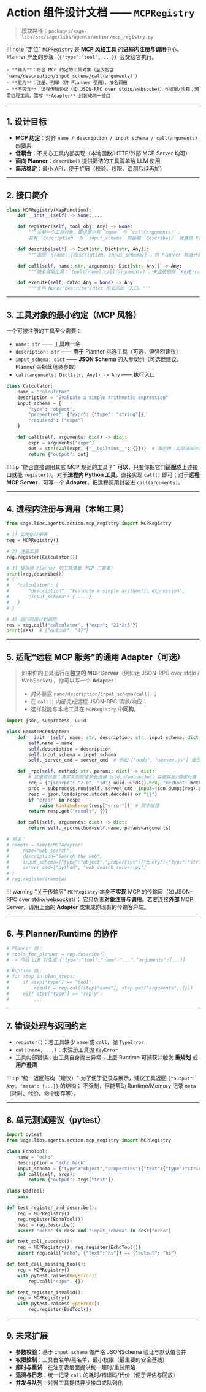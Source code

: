 # Action 组件设计文档 —— `MCPRegistry`

> 模块路径：`packages/sage-libs/src/sage/libs/agents/action/mcp_registry.py`

!!! note "定位"
    `MCPRegistry` 是 **MCP 风格工具** 的**进程内注册与调用**中心。Planner 产出的步骤（`{"type":"tool", ...}`）会交给它执行。
    
    - **输入**：符合 MCP 约定的工具对象（至少包含 `name/description/input_schema/call(arguments)`）
    - **能力**：注册、列举（供 Planner 使用）、按名调用
    - **不包含**：远程传输协议（如 JSON-RPC over stdio/websocket）与权限/沙箱；若需远程工具，需写 **Adapter** 封装成同一接口

---

## 1. 设计目标

- **MCP 约定**：对齐 `name / description / input_schema / call(arguments)` 四要素
- **低耦合**：不关心工具内部实现（本地函数/HTTP/外部 MCP Server 均可）
- **面向 Planner**：`describe()` 提供简洁的工具清单给 LLM 使用
- **简洁稳定**：最小 API，便于扩展（校验、权限、遥测后续再加）

---

## 2. 接口简介

```python title="mcp_registry.py"
class MCPRegistry(MapFunction):
    def __init__(self) -> None: ...

    def register(self, tool_obj: Any) -> None:
        """注册一个工具对象。要求至少有 `name` 与 `call(arguments)`；
        若有 `description` 与 `input_schema` 则会被 `describe()` 暴露给 Planner。"""

    def describe(self) -> Dict[str, Dict[str, Any]]:
        """返回 `{name: {description, input_schema}}`，供 Planner 构造计划时参考。"""

    def call(self, name: str, arguments: Dict[str, Any]) -> Any:
        """按名调用工具：`tools[name].call(arguments)`。未注册则抛 `KeyError`。"""

    def execute(self, data: Any = None) -> Any:
        """支持 None/"describe"/dict 形式的统一入口。"""
```

---

## 3. 工具对象的最小约定（MCP 风格）

一个可被注册的工具至少需要：

- `name: str` —— 工具唯一名
- `description: str` —— 用于 Planner 挑选工具（可选，但强烈建议）
- `input_schema: dict` —— **JSON Schema** 的入参契约（可选但建议，Planner 会据此组装参数）
- `call(arguments: Dict[str, Any]) -> Any` —— 执行入口

```python title="示例：本地 Calculator 工具"
class Calculator:
    name = "calculator"
    description = "Evaluate a simple arithmetic expression"
    input_schema = {
        "type": "object",
        "properties": {"expr": {"type": "string"}},
        "required": ["expr"]
    }

    def call(self, arguments: dict) -> dict:
        expr = arguments["expr"]
        out = str(eval(expr, {"__builtins__": {}}))  # 演示用：实际请加沙箱
        return {"output": out}
```

!!! tip "能否直接调用其它 MCP 规范的工具？"
    **可以**，只要你把它们**适配**成上述接口就能 `register()`。对于**进程内 Python 工具**，直接实现 `call()` 即可；对于**远程 MCP Server**，可写一个 **Adapter**，把远程调用封装进 `call(arguments)`。

---

## 4. 进程内注册与调用（本地工具）

```python
from sage.libs.agents.action.mcp_registry import MCPRegistry

# 1) 实例化注册表
reg = MCPRegistry()

# 2) 注册工具
reg.register(Calculator())

# 3) 提供给 Planner 的工具清单（MCP 三要素）
print(reg.describe())
# {
#   "calculator": {
#       "description": "Evaluate a simple arithmetic expression",
#       "input_schema": { ... }
#   }
# }

# 4) 运行时按计划调用
res = reg.call("calculator", {"expr": "21*2+5"})
print(res)  # {"output": "47"}
```

---

## 5. 适配“远程 MCP 服务”的通用 Adapter（可选）

> 如果你的工具运行在**独立的 MCP Server**（例如走 JSON-RPC over stdio / WebSocket），你可以写一个 **Adapter**：
> - 对外暴露 `name/description/input_schema/call()`；
> - 在 `call()` 内部完成远程 JSON-RPC 请求/响应；
> - 这样就能与本地工具在 `MCPRegistry` 中**同构**。

```python title="示例：远程 MCP 工具适配器（伪实现）"
import json, subprocess, uuid

class RemoteMCPAdapter:
    def __init__(self, name: str, description: str, input_schema: dict, server_cmd: list[str]):
        self.name = name
        self.description = description
        self.input_schema = input_schema
        self._server_cmd = server_cmd  # 例如 ["node", "server.js"] 或任意可启动的 MCP server

    def _rpc(self, method: str, params: dict) -> dict:
        # 这里仅示意：真实实现应维护长连接（stdio/websocket）并做并发/错误处理
        req = {"jsonrpc": "2.0", "id": uuid.uuid4().hex, "method": method, "params": params}
        proc = subprocess.run(self._server_cmd, input=json.dumps(req).encode(), capture_output=True)
        resp = json.loads(proc.stdout.decode() or "{}")
        if "error" in resp:
            raise RuntimeError(resp["error"])  # 同步抛错
        return resp.get("result", {})

    def call(self, arguments: dict) -> dict:
        return self._rpc(method=self.name, params=arguments)

# 用法：
# remote = RemoteMCPAdapter(
#     name="web_search",
#     description="Search the web",
#     input_schema={"type":"object","properties":{"query":{"type":"string"}},"required":["query"]},
#     server_cmd=["python", "web_search_server.py"]
# )
# reg.register(remote)
```

!!! warning "关于传输层"
    `MCPRegistry` 本身**不实现** MCP 的传输层（如 JSON-RPC over stdio/websocket）；
    它只负责**对象注册与调用**。若要连接**外部** MCP Server，请用上面的 **Adapter** 或集成你现有的传输客户端。

---

## 6. 与 Planner/Runtime 的协作

```python
# Planner 侧：
# tools_for_planner = reg.describe()
# -> 传给 LLM 以生成 {"type":"tool","name":"...","arguments":{...}}

# Runtime 侧：
# for step in plan_steps:
#     if step["type"] == "tool":
#         result = reg.call(step["name"], step.get("arguments", {}))
#     elif step["type"] == "reply":
#         ...
```

---

## 7. 错误处理与返回约定

- `register()`：若工具缺少 `name` 或 `call`，抛 `TypeError`
- `call(name, ...)`：未注册工具抛 `KeyError`
- 工具内部错误：由工具自身抛出异常；上层 Runtime 可捕获并触发 **重规划** 或 **用户澄清**

!!! tip "统一返回结构（建议）"
    为了便于记录与展示，建议工具返回 `{"output": Any, "meta": {...}}` 的结构；
    不强制，但能帮助 Runtime/Memory 记录 `meta`（耗时、代价、命中缓存等）。

---

## 8. 单元测试建议（pytest）

```python
import pytest
from sage.libs.agents.action.mcp_registry import MCPRegistry

class EchoTool:
    name = "echo"
    description = "echo back"
    input_schema = {"type":"object","properties":{"text":{"type":"string"}},"required":["text"]}
    def call(self, args):
        return {"output": args["text"]}

class BadTool:
    pass

def test_register_and_describe():
    reg = MCPRegistry()
    reg.register(EchoTool())
    desc = reg.describe()
    assert "echo" in desc and "input_schema" in desc["echo"]

def test_call_success():
    reg = MCPRegistry(); reg.register(EchoTool())
    assert reg.call("echo", {"text":"hi"}) == {"output": "hi"}

def test_call_missing_tool():
    reg = MCPRegistry()
    with pytest.raises(KeyError):
        reg.call("nope", {})

def test_register_invalid():
    reg = MCPRegistry()
    with pytest.raises(TypeError):
        reg.register(BadTool())
```

---

## 9. 未来扩展

- **参数校验**：基于 `input_schema` 做严格 JSONSchema 验证与默认值合并
- **权限控制**：工具白名单/黑名单，最小权限（最重要的安全基线）
- **超时与重试**：在注册表层面提供统一超时/重试策略
- **遥测与日志**：统一记录 `call` 的耗时/错误码/代价（便于评估与回放）
- **并发与队列**：对慢工具提供异步接口或队列化
